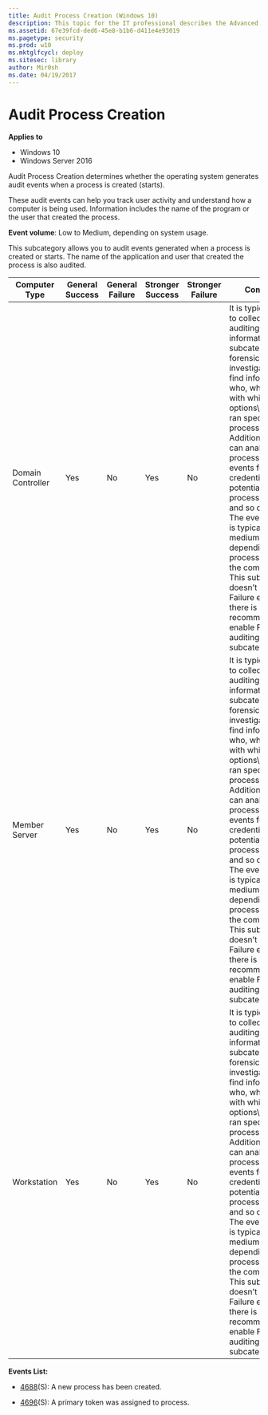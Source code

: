 ```yaml
---
title: Audit Process Creation (Windows 10)
description: This topic for the IT professional describes the Advanced Security Audit policy setting, Audit Process Creation, which determines whether the operating system generates audit events when a process is created (starts).
ms.assetid: 67e39fcd-ded6-45e8-b1b6-d411e4e93019
ms.pagetype: security
ms.prod: w10
ms.mktglfcycl: deploy
ms.sitesec: library
author: Mir0sh
ms.date: 04/19/2017
---
```


# Audit Process Creation

**Applies to**
-   Windows 10
-   Windows Server 2016


Audit Process Creation determines whether the operating system generates audit events when a process is created (starts).

These audit events can help you track user activity and understand how a computer is being used. Information includes the name of the program or the user that created the process.

**Event volume**: Low to Medium, depending on system usage.

This subcategory allows you to audit events generated when a process is created or starts. The name of the application and user that created the process is also audited.

| Computer Type     | General Success | General Failure | Stronger Success | Stronger Failure | Comments                                                                                                                                                                                                                                                                                                                                                                                                                                                                                                                                                                                              |
|-------------------|-----------------|-----------------|------------------|------------------|-------------------------------------------------------------------------------------------------------------------------------------------------------------------------------------------------------------------------------------------------------------------------------------------------------------------------------------------------------------------------------------------------------------------------------------------------------------------------------------------------------------------------------------------------------------------------------------------------------|
| Domain Controller | Yes             | No              | Yes              | No               | It is typically useful to collect Success auditing information for this subcategory for forensic investigations, to find information who, when and with which options\\parameters ran specific process. <br>Additionally, you can analyse process creation events for elevated credentials use, potential malicious process names and so on.<br>The event volume is typically medium-high level, depending on the process activity on the computer.<br>This subcategory doesn’t have Failure events, so there is no recommendation to enable Failure auditing for this subcategory. |
| Member Server     | Yes             | No              | Yes              | No               | It is typically useful to collect Success auditing information for this subcategory for forensic investigations, to find information who, when and with which options\\parameters ran specific process. <br>Additionally, you can analyse process creation events for elevated credentials use, potential malicious process names and so on.<br>The event volume is typically medium-high level, depending on the process activity on the computer.<br>This subcategory doesn’t have Failure events, so there is no recommendation to enable Failure auditing for this subcategory. |
| Workstation       | Yes             | No              | Yes              | No               | It is typically useful to collect Success auditing information for this subcategory for forensic investigations, to find information who, when and with which options\\parameters ran specific process. <br>Additionally, you can analyse process creation events for elevated credentials use, potential malicious process names and so on.<br>The event volume is typically medium-high level, depending on the process activity on the computer.<br>This subcategory doesn’t have Failure events, so there is no recommendation to enable Failure auditing for this subcategory. |

**Events List:**

-   [4688](event-4688.md)(S): A new process has been created.

-   [4696](event-4696.md)(S): A primary token was assigned to process.

